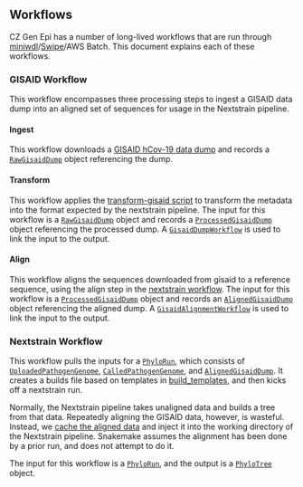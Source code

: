 ## Workflows

CZ Gen Epi has a number of long-lived workflows that are run through [miniwdl](https://github.com/chanzuckerberg/miniwdl/)/[Swipe](https://github.com/chanzuckerberg/swipe)/AWS Batch.  This document explains each of these workflows.

### GISAID Workflow

This workflow encompasses three processing steps to ingest a GISAID data dump into an aligned set of sequences for usage in the Nextstrain pipeline.

#### Ingest

This workflow downloads a [GISAID hCov-19 data dump](https://www.gisaid.org/) and records a [`RawGisaidDump`](https://github.com/chanzuckerberg/czgenepi/search?q=%22class+RawGisaidDump%22) object referencing the dump.

#### Transform

This workflow applies the [transform-gisaid script](https://github.com/nextstrain/ncov-ingest/blob/master/bin/transform-gisaid) to transform the metadata into the format expected by the nextstrain pipeline.  The input for this workflow is a [`RawGisaidDump`](https://github.com/chanzuckerberg/czgenepi/search?q=%22class+RawGisaidDump%22) object and records a [`ProcessedGisaidDump`](https://github.com/chanzuckerberg/czgenepi/search?q=%22class+ProcessedGisaidDump%22) object referencing the processed dump.  A [`GisaidDumpWorkflow`](https://github.com/chanzuckerberg/czgenepi/search?q=%22class+GisaidDumpWorkflow%22) is used to link the input to the output.

#### Align

This workflow aligns the sequences downloaded from gisaid to a reference sequence, using the align step in the [nextstrain workflow](https://github.com/nextstrain/ncov/blob/master/workflow/snakemake_rules/main_workflow.smk).  The input for this workflow is a [`ProcessedGisaidDump`](https://github.com/chanzuckerberg/czgenepi/search?q=%22class+ProcessedGisaidDump%22) object and records an [`AlignedGisaidDump`](https://github.com/chanzuckerberg/czgenepi/search?q=%22class+AlignedGisaidDump%22) object referencing the aligned dump.  A [`GisaidAlignmentWorkflow`](https://github.com/chanzuckerberg/czgenepi/search?q=%22class+GisaidAlignmentWorkflow%22) is used to link the input to the output.

### Nextstrain Workflow

This workflow pulls the inputs for a [`PhyloRun`](https://github.com/chanzuckerberg/czgenepi/search?q=%22class+PhyloRun%22), which consists of [`UploadedPathogenGenome`](https://github.com/chanzuckerberg/czgenepi/search?q=%22class+UploadedPathogenGenome%22), [`CalledPathogenGenome`](https://github.com/chanzuckerberg/czgenepi/search?q=%22class+CalledPathogenGenome%22), and [`AlignedGisaidDump`](https://github.com/chanzuckerberg/czgenepi/search?q=%22class+AlignedGisaidDump%22).  It creates a builds file based on templates in [build_templates](../../src/backend/czgenepi/workflows/nextstrain_run/builds_templates/), and then kicks off a nextstrain run.

Normally, the Nextstrain pipeline takes unaligned data and builds a tree from that data.  Repeatedly aligning the GISAID data, however, is wasteful.  Instead, we [cache the aligned data](#align) and inject it into the working directory of the Nextstrain pipeline.  Snakemake assumes the alignment has been done by a prior run, and does not attempt to do it.

The input for this workflow is a [`PhyloRun`](https://github.com/chanzuckerberg/czgenepi/search?q=%22class+PhyloRun%22), and the output is a [`PhyloTree`](https://github.com/chanzuckerberg/czgenepi/search?q=%22class+PhyloTree%22) object.
